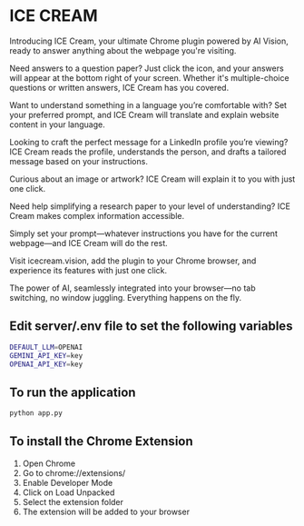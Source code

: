 # ICE CREAM

Introducing ICE Cream, your ultimate Chrome plugin powered by AI Vision, ready to answer anything about the webpage you're visiting.

Need answers to a question paper? Just click the icon, and your answers will appear at the bottom right of your screen. Whether it's multiple-choice questions or written answers, ICE Cream has you covered.

Want to understand something in a language you’re comfortable with? Set your preferred prompt, and ICE Cream will translate and explain website content in your language.

Looking to craft the perfect message for a LinkedIn profile you’re viewing? ICE Cream reads the profile, understands the person, and drafts a tailored message based on your instructions.

Curious about an image or artwork? ICE Cream will explain it to you with just one click.

Need help simplifying a research paper to your level of understanding? ICE Cream makes complex information accessible.

Simply set your prompt—whatever instructions you have for the current webpage—and ICE Cream will do the rest.

Visit icecream.vision, add the plugin to your Chrome browser, and experience its features with just one click.

The power of AI, seamlessly integrated into your browser—no tab switching, no window juggling. Everything happens on the fly.

## Edit server/.env file to set the following variables
```bash
DEFAULT_LLM=OPENAI
GEMINI_API_KEY=key
OPENAI_API_KEY=key
```

## To run the application
```bash
python app.py
```

## To install the Chrome Extension

1. Open Chrome
2. Go to chrome://extensions/
3. Enable Developer Mode
4. Click on Load Unpacked
5. Select the extension folder
6. The extension will be added to your browser




